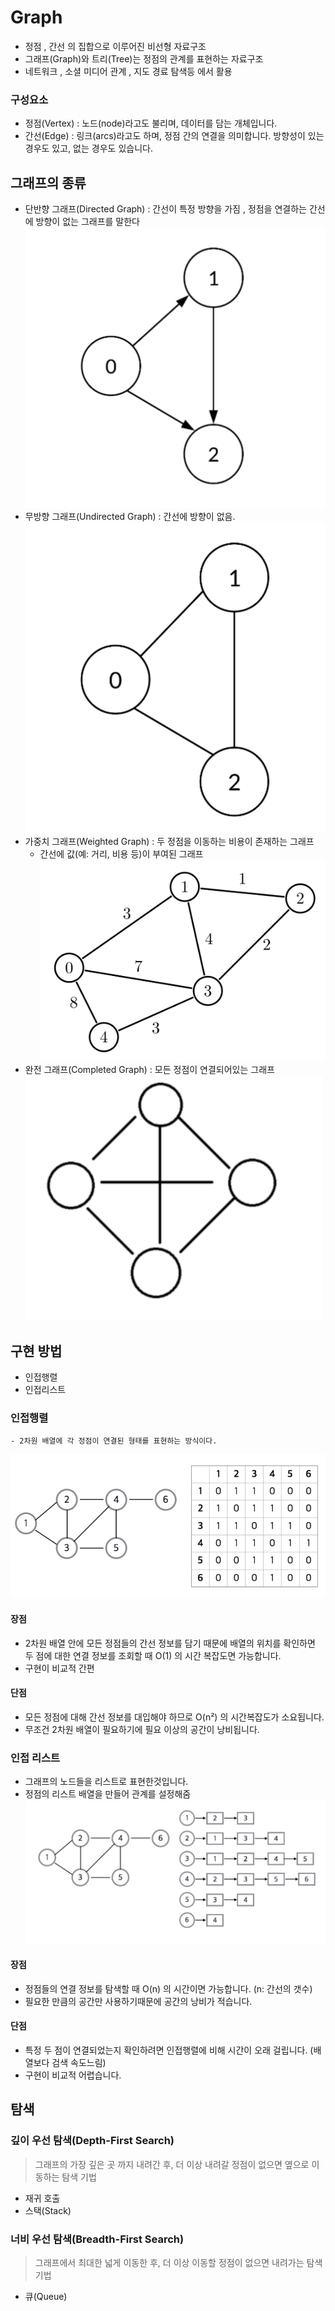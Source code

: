 # Graph

- 정점 , 간선 의 집합으로 이루어진 비선형 자료구조
- 그래프(Graph)와 트리(Tree)는 정점의 관계를 표현하는 자료구조
- 네트워크 , 소셜 미디어 관계 , 지도 경료 탐색등 에서 활용

### 구성요소

- 정점(Vertex) : 노드(node)라고도 불리며, 데이터를 담는 개체입니다.
- 간선(Edge) : 링크(arcs)라고도 하며, 정점 간의 연결을 의미합니다. 방향성이 있는 경우도 있고, 없는 경우도 있습니다.

## 그래프의 종류

- 단반향 그래프(Directed Graph) : 간선이 특정 방향을 가짐 , 정점을 연결하는 간선에 방향이 없는 그래프를 말한다
  ![alt text](image-1.png)
- 무방향 그래프(Undirected Graph) : 간선에 방향이 없음.
  ![alt text](image.png)
- 가중치 그래프(Weighted Graph) : 두 정점을 이동하는 비용이 존재하는 그래프
  - 간선에 값(예: 거리, 비용 등)이 부여된 그래프
    ![alt text](image-2.png)
- 완전 그래프(Completed Graph) : 모든 정점이 연결되어있는 그래프
  ![alt text](image-5.png)

## 구현 방법

- 인접행렬
- 인접리스트

### 인접행렬

    - 2차원 배열에 각 정점이 연결된 형태를 표현하는 방식이다.

![alt text](image-3.png)

#### 장점

- 2차원 배열 안에 모든 정점들의 간선 정보를 담기 때문에 배열의 위치를 확인하면 두 점에 대한 연결 정보를 조회할 때 O(1) 의 시간 복잡도면 가능합니다.
- 구현이 비교적 간편

#### 단점

- 모든 정점에 대해 간선 정보를 대입해야 하므로 O(n²) 의 시간복잡도가 소요됩니다.
- 무조건 2차원 배열이 필요하기에 필요 이상의 공간이 낭비됩니다.

### 인접 리스트

- 그래프의 노드들을 리스트로 표현한것입니다.
- 정점의 리스트 배열을 만들어 관계를 설정해줌
  ![alt text](image-4.png)

#### 장점

- 정점들의 연결 정보를 탐색할 때 O(n) 의 시간이면 가능합니다. (n: 간선의 갯수)
- 필요한 만큼의 공간만 사용하기때문에 공간의 낭비가 적습니다.

#### 단점

- 특정 두 점이 연결되었는지 확인하려면 인접행렬에 비해 시간이 오래 걸립니다. (배열보다 검색 속도느림)
- 구현이 비교적 어렵습니다.

## 탐색

### 깊이 우선 탐색(Depth-First Search)

> 그래프의 가장 깊은 곳 까지 내려간 후, 더 이상 내려갈 정점이 없으면 옆으로 이동하는 탐색 기법

- 재귀 호출
- 스택(Stack)

### 너비 우선 탐색(Breadth-First Search)

> 그래프에서 최대한 넓게 이동한 후, 더 이상 이동할 정점이 없으면 내려가는 탐색 기법

- 큐(Queue)

